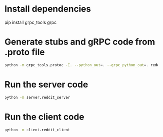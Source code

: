 # Install dependencies

pip install grpc_tools grpc

# Generate stubs and gRPC code from .proto file

```bash
python -m grpc_tools.protoc -I. --python_out=. --grpc_python_out=. reddit.proto
```

# Run the server code

```bash
python -m server.reddit_server
```

# Run the client code

```bash
python -m client.reddit_client
```
